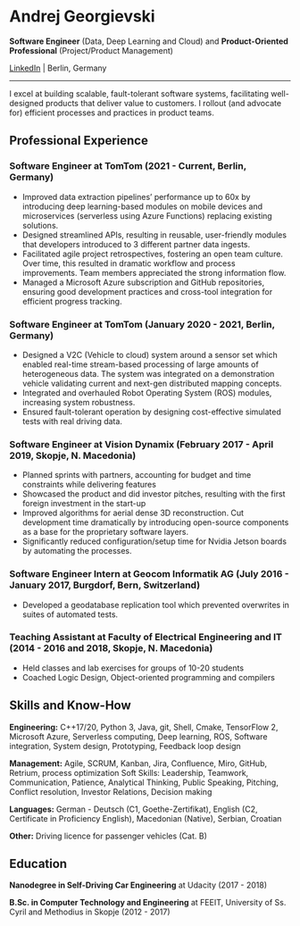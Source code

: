 # Andrej Georgievski
**Software Engineer** (Data, Deep Learning and Cloud) and 
**Product-Oriented Professional** (Project/Product Management)

[LinkedIn](www.linkedin.com/in/ageorgievski) | Berlin, Germany

---

I excel at building scalable, fault-tolerant software systems, facilitating well-designed products that deliver value to customers. I rollout (and advocate for) efficient processes and practices in product teams.

## Professional Experience

### **Software Engineer** at TomTom (2021 - Current, Berlin, Germany)

- Improved data extraction pipelines’ performance up to 60x by introducing deep learning-based modules on mobile devices and microservices (serverless using Azure Functions) replacing existing solutions. 
 - Designed streamlined APIs, resulting in reusable, user-friendly modules that developers introduced to 3 different partner data ingests.
 - Facilitated agile project retrospectives, fostering an open team culture. Over time, this resulted in dramatic workflow and process improvements. Team members appreciated the strong information flow.
 - Managed a Microsoft Azure subscription and GitHub repositories, ensuring good development practices and cross-tool integration for efficient progress tracking.

### **Software Engineer** at TomTom (January 2020 - 2021, Berlin, Germany)

 - Designed a V2C (Vehicle to cloud) system around a sensor set which enabled real-time stream-based processing of large amounts of heterogeneous data. The system was integrated on a demonstration vehicle validating current and next-gen distributed mapping concepts.
 - Integrated and overhauled Robot Operating System (ROS) modules, increasing system robustness. 
 - Ensured fault-tolerant operation by designing cost-effective simulated tests with real driving data.

### **Software Engineer** at Vision Dynamix (February 2017 - April 2019, Skopje, N. Macedonia)

 - Planned sprints with partners, accounting for budget and time constraints while delivering features
 - Showcased the product and did investor pitches, resulting with the first foreign investment in the start-up
 - Improved algorithms for aerial dense 3D reconstruction. Cut development time dramatically by introducing open-source components as a base for the proprietary software layers.
 - Significantly reduced configuration/setup time for Nvidia Jetson boards by automating the processes.

### **Software Engineer Intern** at Geocom Informatik AG (July 2016 - January 2017, Burgdorf, Bern, Switzerland)

 - Developed a geodatabase replication tool which prevented overwrites in suites of automated tests.

### **Teaching Assistant** at Faculty of Electrical Engineering and IT (2014 - 2016 and 2018, Skopje, N. Macedonia)

 - Held classes and lab exercises for groups of 10-20 students
 - Coached Logic Design, Object-oriented programming and compilers

## Skills and Know-How

**Engineering:** C++17/20, Python 3, Java, git, Shell, Cmake, TensorFlow 2, Microsoft Azure, Serverless computing, Deep learning, ROS, Software integration, System design, Prototyping, Feedback loop design

**Management:** Agile, SCRUM, Kanban, Jira, Confluence, Miro, GitHub, Retrium, process optimization
Soft Skills: Leadership, Teamwork, Communication, Patience, Analytical Thinking, Public Speaking, Pitching, Conflict resolution, Investor Relations, Decision making

**Languages:** German - Deutsch (C1, Goethe-Zertifikat), English (C2, Certificate in Proficiency English), Macedonian (Native), Serbian, Croatian

**Other:** Driving licence for passenger vehicles (Cat. B)

## Education

**Nanodegree in Self-Driving Car Engineering** at Udacity (2017 - 2018)

**B.Sc. in Computer Technology and Engineering** at FEEIT, University of Ss. Cyril and Methodius in Skopje (2012 - 2017)


